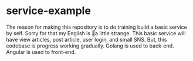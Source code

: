 # service-example
The reason for making this repository is to do training build a basic service by self. Sorry for that my English is a little strange. This basic service will have view articles, post article, user login, and small SNS. But, this codebase is progress working gradually. Golang is used to back-end. Angular is used to front-end.